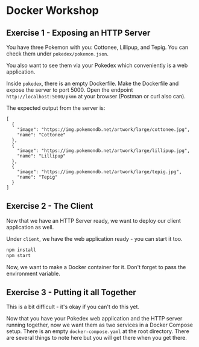 # Docker Workshop

## Exercise 1 - Exposing an HTTP Server

You have three Pokemon with you: Cottonee, Lillipup, and Tepig. You can check them under `pokedex/pokemon.json`. 

You also want to see them via your Pokedex which conveniently is a web application.

Inside `pokedex`, there is an empty Dockerfile. Make the Dockerfile and expose the server to port 5000. Open the endpoint `http://localhost:5000/pkmn` at your browser (Postman or curl also can). 

The expected output from the server is:

```
[
  {
    "image": "https://img.pokemondb.net/artwork/large/cottonee.jpg",
    "name": "Cottonee"
  },
  {
    "image": "https://img.pokemondb.net/artwork/large/lillipup.jpg",
    "name": "Lillipup"
  },
  {
    "image": "https://img.pokemondb.net/artwork/large/tepig.jpg",
    "name": "Tepig"
  }
]
```

## Exercise 2 - The Client

Now that we have an HTTP Server ready, we want to deploy our client application as well. 

Under `client`, we have the web application ready - you can start it too.

```bash
npm install
npm start
```

Now, we want to make a Docker container for it. Don't forget to pass the environment variable.

## Exercise 3 - Putting it all Together

This is a bit difficult - it's okay if you can't do this yet. 

Now that you have your Pokedex web application and the HTTP server running together, now we want them as two services in a Docker Compose setup. There is an empty `docker-compose.yaml` at the root directory. There are several things to note here but you will get there when you get there. 

